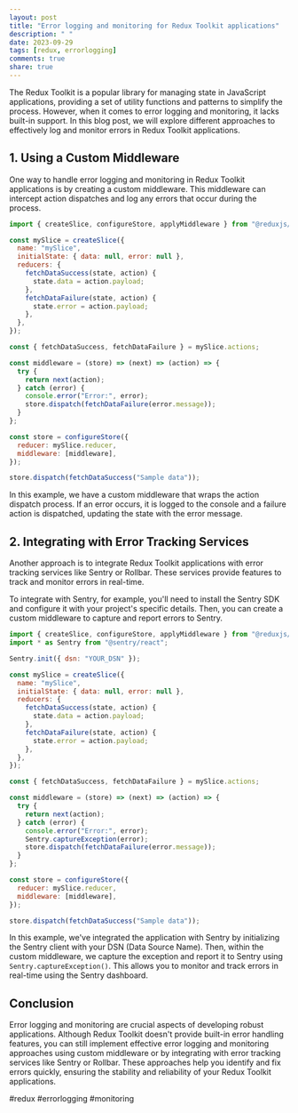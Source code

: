 ```yaml
---
layout: post
title: "Error logging and monitoring for Redux Toolkit applications"
description: " "
date: 2023-09-29
tags: [redux, errorlogging]
comments: true
share: true
---
```


The Redux Toolkit is a popular library for managing state in JavaScript applications, providing a set of utility functions and patterns to simplify the process. However, when it comes to error logging and monitoring, it lacks built-in support. In this blog post, we will explore different approaches to effectively log and monitor errors in Redux Toolkit applications.

## 1. Using a Custom Middleware

One way to handle error logging and monitoring in Redux Toolkit applications is by creating a custom middleware. This middleware can intercept action dispatches and log any errors that occur during the process.

```javascript
import { createSlice, configureStore, applyMiddleware } from "@reduxjs/toolkit";

const mySlice = createSlice({
  name: "mySlice",
  initialState: { data: null, error: null },
  reducers: {
    fetchDataSuccess(state, action) {
      state.data = action.payload;
    },
    fetchDataFailure(state, action) {
      state.error = action.payload;
    },
  },
});

const { fetchDataSuccess, fetchDataFailure } = mySlice.actions;

const middleware = (store) => (next) => (action) => {
  try {
    return next(action);
  } catch (error) {
    console.error("Error:", error);
    store.dispatch(fetchDataFailure(error.message));
  }
};

const store = configureStore({
  reducer: mySlice.reducer,
  middleware: [middleware],
});

store.dispatch(fetchDataSuccess("Sample data"));
```

In this example, we have a custom middleware that wraps the action dispatch process. If an error occurs, it is logged to the console and a failure action is dispatched, updating the state with the error message.

## 2. Integrating with Error Tracking Services

Another approach is to integrate Redux Toolkit applications with error tracking services like Sentry or Rollbar. These services provide features to track and monitor errors in real-time.

To integrate with Sentry, for example, you'll need to install the Sentry SDK and configure it with your project's specific details. Then, you can create a custom middleware to capture and report errors to Sentry.

```javascript
import { createSlice, configureStore, applyMiddleware } from "@reduxjs/toolkit";
import * as Sentry from "@sentry/react";

Sentry.init({ dsn: "YOUR_DSN" });

const mySlice = createSlice({
  name: "mySlice",
  initialState: { data: null, error: null },
  reducers: {
    fetchDataSuccess(state, action) {
      state.data = action.payload;
    },
    fetchDataFailure(state, action) {
      state.error = action.payload;
    },
  },
});

const { fetchDataSuccess, fetchDataFailure } = mySlice.actions;

const middleware = (store) => (next) => (action) => {
  try {
    return next(action);
  } catch (error) {
    console.error("Error:", error);
    Sentry.captureException(error);
    store.dispatch(fetchDataFailure(error.message));
  }
};

const store = configureStore({
  reducer: mySlice.reducer,
  middleware: [middleware],
});

store.dispatch(fetchDataSuccess("Sample data"));
```

In this example, we've integrated the application with Sentry by initializing the Sentry client with your DSN (Data Source Name). Then, within the custom middleware, we capture the exception and report it to Sentry using `Sentry.captureException()`. This allows you to monitor and track errors in real-time using the Sentry dashboard.

## Conclusion

Error logging and monitoring are crucial aspects of developing robust applications. Although Redux Toolkit doesn't provide built-in error handling features, you can still implement effective error logging and monitoring approaches using custom middleware or by integrating with error tracking services like Sentry or Rollbar. These approaches help you identify and fix errors quickly, ensuring the stability and reliability of your Redux Toolkit applications.

#redux #errorlogging #monitoring